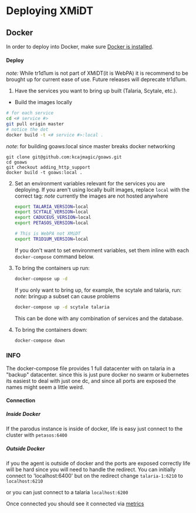 # Deploying XMiDT

## Docker

In order to deploy into Docker, make sure [Docker is installed](https://docs.docker.com/install/).

#### Deploy
_note:_ While tr1d1um is not part of XMiDT(it is WebPA) it is recommend to be
brought up for current ease of use. Future releases will deprecate tr1d1um.

1. Have the services you want to bring up built (Talaria, Scytale, etc.).

  - Build the images locally
  ```bash
  # for each service
  cd <# service #>
  git pull origin master
  # notice the dot
  docker build -t <# service #>:local .
  ```

  _note_: for building goaws:local since master breaks docker networking
  ```
  git clone git@github.com:kcajmagic/goaws.git
  cd goaws
  git checkout adding_http_support
  docker build -t goaws:local .
  ```

2. Set an environment variables relevant for the services you are deploying. If
   you aren't using locally built images, replace `local` with the correct tag:
   _note_ currently the images are not hosted anywhere
   ```bash
   export TALARIA_VERSION=local
   export SCYTALE_VERSION=local
   export CADUCEUS_VERSION=local
   export PETASOS_VERSION=local

   # This is WebPA not XMiDT
   export TR1D1UM_VERSION=local
   ```
   If you don't want to set environment variables, set them inline with each
   `docker-compose` command below.

3. To bring the containers up run:
   ```bash
   docker-compose up -d
   ```
   If you only want to bring up, for example, the scytale and talaria, run:
   _note_: bringup a subset can cause problems
   ```bash
   docker-compose up -d scytale talaria
   ```
   This can be done with any combination of services and the database.

4. To bring the containers down:
   ```bash
   docker-compose down
   ```

### INFO
The docker-compose file provides 1 full datacenter with on talaria in a "backup"
datacenter. since this is just pure docker no swarm or kubernetes its easiest to
deal with just one dc, and since all ports are exposed the names might seem a little weird.

#### Connection
##### Inside Docker
If the parodus instance is inside of docker, life is easy just connect to the cluster with `petasos:6400`

##### Outside Docker
if you the agent is outside of docker and the ports are exposed correctly life
will be hard since you will need to handle the redirect.
You can initially connect to 'localhost:6400' but on the redirect change `talaria-1:6210` to `localhost:6210`

or you can just connect to a talaria `localhost:6200`

Once connected you should see it connected via [metrics](http://localhost:9090/graph?g0.range_input=1h&g0.expr=xmidt_talaria_device_count&g0.tab=0)
